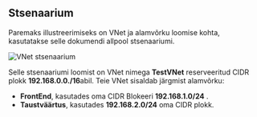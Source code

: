 ## <a name="scenario"></a>Stsenaarium

Paremaks illustreerimiseks on VNet ja alamvõrku loomise kohta, kasutatakse selle dokumendi allpool stsenaariumi.

![VNet stsenaarium](./media/virtual-networks-create-vnet-scenario-include/vnet-scenario.png)

Selle stsenaariumi loomist on VNet nimega **TestVNet** reserveeritud CIDR plokk **192.168.0.0./16**abil. Teie VNet sisaldab järgmist alamvõrku: 

- **FrontEnd**, kasutades oma CIDR Blokeeri **192.168.1.0/24** .
- **Taustväärtus**, kasutades **192.168.2.0/24** oma CIDR plokk.

 